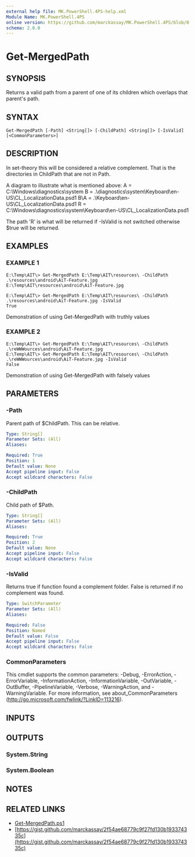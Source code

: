 ```yaml
---
external help file: MK.PowerShell.4PS-help.xml
Module Name: MK.PowerShell.4PS
online version: https://github.com/marckassay/MK.PowerShell.4PS/blob/0.0.1/docs/Get-MergedPath.md
schema: 2.0.0
---
```


# Get-MergedPath

## SYNOPSIS
Returns a valid path from a parent of one of its children which overlaps that parent's path.

## SYNTAX

```
Get-MergedPath [-Path] <String[]> [-ChildPath] <String[]> [-IsValid] [<CommonParameters>]
```

## DESCRIPTION
In set-theory this will be considered a relative complement. 
That is the directories
in ChildPath that are not in Path.

A diagram to illustrate what is mentioned above:
    A =        C:\Windows\diagnostics\system
    B =                 .\diagnostics\system\Keyboard\en-US\CL_LocalizationData.psd1
    B\A =                                  .\Keyboard\en-US\CL_LocalizationData.psd1
    R =        C:\Windows\diagnostics\system\Keyboard\en-US\CL_LocalizationData.psd1

The path 'R' is what will be returned if -IsValid is not switched otherwise $true 
will be returned.

## EXAMPLES

### EXAMPLE 1
```
E:\Temp\AIT\> Get-MergedPath E:\Temp\AIT\resources\ -ChildPath .\resources\android\AiT-Feature.jpg
E:\Temp\AIT\resources\android\AiT-Feature.jpg

E:\Temp\AIT\> Get-MergedPath E:\Temp\AIT\resources\ -ChildPath .\resources\android\AiT-Feature.jpg -IsValid
True
```

Demonstration of using Get-MergedPath with truthly values

### EXAMPLE 2
```
E:\Temp\AIT\> Get-MergedPath E:\Temp\AIT\resources\ -ChildPath .\reWWWources\android\AiT-Feature.jpg
E:\Temp\AIT\> Get-MergedPath E:\Temp\AIT\resources\ -ChildPath .\reWWWources\android\AiT-Feature.jpg -IsValid
False
```

Demonstration of using Get-MergedPath with falsely values

## PARAMETERS

### -Path
Parent path of $ChildPath. 
This can be relative.

```yaml
Type: String[]
Parameter Sets: (All)
Aliases:

Required: True
Position: 1
Default value: None
Accept pipeline input: False
Accept wildcard characters: False
```

### -ChildPath
Child path of $Path.

```yaml
Type: String[]
Parameter Sets: (All)
Aliases:

Required: True
Position: 2
Default value: None
Accept pipeline input: False
Accept wildcard characters: False
```

### -IsValid
Returns true if function found a complement folder. 
False is returned if no complement was
found.

```yaml
Type: SwitchParameter
Parameter Sets: (All)
Aliases:

Required: False
Position: Named
Default value: False
Accept pipeline input: False
Accept wildcard characters: False
```

### CommonParameters
This cmdlet supports the common parameters: -Debug, -ErrorAction, -ErrorVariable, -InformationAction, -InformationVariable, -OutVariable, -OutBuffer, -PipelineVariable, -Verbose, -WarningAction, and -WarningVariable. For more information, see about_CommonParameters (http://go.microsoft.com/fwlink/?LinkID=113216).

## INPUTS

## OUTPUTS

### System.String

### System.Boolean

## NOTES

## RELATED LINKS

- [Get-MergedPath.ps1](https://github.com/marckassay/MK.PowerShell.4PS/blob/0.0.1/src/utility/Get-MergedPath.ps1)
- [https://gist.github.com/marckassay/2f54ae68779c9f27fd130b193374335c](https://gist.github.com/marckassay/2f54ae68779c9f27fd130b193374335c)
